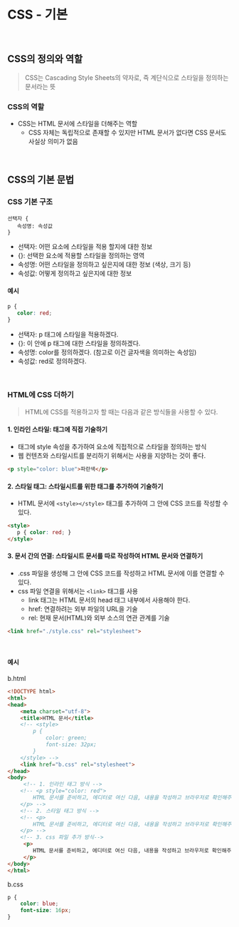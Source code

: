 # CSS - 기본
<br>

## CSS의 정의와 역할
> CSS는 Cascading Style Sheets의 약자로, 즉 계단식으로 스타일을 정의하는 문서라는 뜻

### CSS의 역할
- CSS는 HTML 문서에 스타일을 더해주는 역할
   - CSS 자체는 독립적으로 존재할 수 있지만 HTML 문서가 없다면 CSS 문서도 사실상 의미가 없음

<br>

## CSS의 기본 문법
### CSS 기본 구조
```
선택자 {
   속성명: 속성값
}
```
- 선택자: 어떤 요소에 스타일을 적용 할지에 대한 정보
- {}: 선택한 요소에 적용할 스타일을 정의하는 영역
- 속성명: 어떤 스타일을 정의하고 싶은지에 대한 정보 (색상, 크기 등)
- 속성값: 어떻게 정의하고 싶은지에 대한 정보

#### 예시
``` css
p {
   color: red;
}
```
- 선택자: p 태그에 스타일을 적용하겠다.
- {}: 이 안에 p 태그에 대한 스타일을 정의하겠다.
- 속성명: color를 정의하겠다. (참고로 이건 글자색을 의미하는 속성임)
- 속성값: red로 정의하겠다.

<br>

### HTML에 CSS 더하기
> HTML에 CSS를 적용하고자 할 때는 다음과 같은 방식들을 사용할 수 있다.  

#### 1. 인라인 스타일: 태그에 직접 기술하기
- 태그에 style 속성을 추가하여 요소에 직접적으로 스타일을 정의하는 방식
- 웹 컨텐츠와 스타일시트를 분리하기 위해서는 사용을 지양하는 것이 좋다.
```html
<p style="color: blue">파란색</p>
```

#### 2. 스타일 태그: 스타일시트를 위한 태그를 추가하여 기술하기
- HTML 문서에 `<style></style>` 태그를 추가하여 그 안에 CSS 코드를 작성할 수 있다.
``` html
<style>
   p { color: red; }
</style>
```

#### 3. 문서 간의 연결: 스타일시트 문서를 따로 작성하여 HTML 문서와 연결하기
- .css 파일을 생성해 그 안에 CSS 코드를 작성하고 HTML 문서에 이를 연결할 수 있다.
- css 파일 연결을 위해서는 `<link>` 태그를 사용
   - link 태그는 HTML 문서의 head 태그 내부에서 사용해야 한다.
   - href: 연결하려는 외부 파일의 URL을 기술
   - rel: 현재 문서(HTML)와 외부 소스의 연관 관계를 기술
``` html
<link href="./style.css" rel="stylesheet">
```
<br>

#### 예시
b.html
``` html
<!DOCTYPE html>
<html>
<head>
	<meta charset="utf-8">
	<title>HTML 문서</title>
	<!-- <style>
		p {
			color: green;
			font-size: 32px;
		}
	</style> -->
	<link href="b.css" rel="stylesheet">
</head>
<body>
	 <!-- 1. 인라인 태그 방식 -->
	<!-- <p style="color: red">
		HTML 문서를 준비하고, 에디터로 여신 다음, 내용을 작성하고 브라우저로 확인해주세요.
	</p> -->
	<!-- 2. 스타일 태그 방식 -->
	<!-- <p>
		HTML 문서를 준비하고, 에디터로 여신 다음, 내용을 작성하고 브라우저로 확인해주세요.
	</p> -->
	<!-- 3. css 파일 추가 방식-->
	 <p>
		HTML 문서를 준비하고, 에디터로 여신 다음, 내용을 작성하고 브라우저로 확인해주세요.
	 </p>
</body>
</html>
```

b.css
``` css
p {
    color: blue;
    font-size: 16px;
}
```

